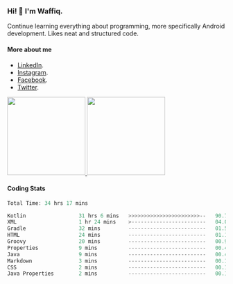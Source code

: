 ### Hi! 👋 I'm Waffiq.

Continue learning everything about programming, more specifically Android development. Likes neat and structured code.

#### More about me 
- [LinkedIn](https://www.linkedin.com/in/waffiqaziz/).
- [Instagram](https://www.instagram.com/waffiqaziz/).
- [Facebook](https://web.facebook.com/WaffiqAziz/).
- [Twitter](https://twitter.com/AzizWaffiq).

<p align="left">
<a href="https://github.com/waffiqaziz">
  <img height="180em" src="https://github-readme-stats-eight-theta.vercel.app/api?username=waffiqaziz&show_icons=true&theme=algolia&include_all_commits=true&count_private=true"/>
  <img height="180em" src="https://github-readme-stats-eight-theta.vercel.app/api/top-langs/?username=waffiqaziz&layout=compact&langs_count=8&theme=algolia"/>
</a>
</p>

#### Coding Stats
<!--START_SECTION:waka-->

```rust
Total Time: 34 hrs 17 mins

Kotlin                 31 hrs 6 mins   >>>>>>>>>>>>>>>>>>>>>>>--   90.72 %
XML                    1 hr 24 mins    >------------------------   04.09 %
Gradle                 32 mins         -------------------------   01.59 %
HTML                   24 mins         -------------------------   01.19 %
Groovy                 20 mins         -------------------------   00.97 %
Properties             9 mins          -------------------------   00.47 %
Java                   9 mins          -------------------------   00.45 %
Markdown               3 mins          -------------------------   00.16 %
CSS                    2 mins          -------------------------   00.13 %
Java Properties        2 mins          -------------------------   00.13 %
```

<!--END_SECTION:waka-->
